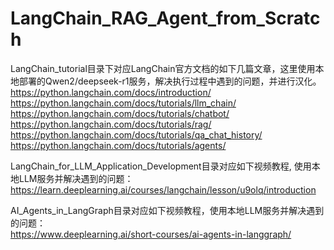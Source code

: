 # LangChain_RAG_Agent_from_Scratch
  
LangChain_tutorial目录下对应LangChain官方文档的如下几篇文章，这里使用本地部署的Qwen2/deepseek-r1服务，解决执行过程中遇到的问题，并进行汉化。  
https://python.langchain.com/docs/introduction/  
https://python.langchain.com/docs/tutorials/llm_chain/  
https://python.langchain.com/docs/tutorials/chatbot/  
https://python.langchain.com/docs/tutorials/rag/  
https://python.langchain.com/docs/tutorials/qa_chat_history/  
https://python.langchain.com/docs/tutorials/agents/  
  
LangChain_for_LLM_Application_Development目录对应如下视频教程, 使用本地LLM服务并解决遇到的问题： 
https://learn.deeplearning.ai/courses/langchain/lesson/u9olq/introduction  
  
AI_Agents_in_LangGraph目录对应如下视频教程，使用本地LLM服务并解决遇到的问题：  
https://www.deeplearning.ai/short-courses/ai-agents-in-langgraph/  
